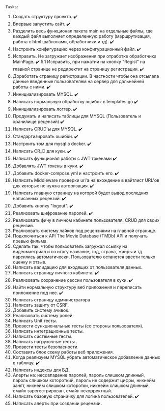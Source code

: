     Tasks:
1. Создать структуру проекта. ✔️
2. Впервые запустить сайт. ✔️
3. Разделить весь функционал пакета main на отдельные файлы, где каждый файл выполняет определенную работу (маршрутизация, работа с html шаблонами, обработчики и тд). ✔️
4. Настроить конфигурацию через конфигурационный файл. ✔️
5. Исправить. Не загружает изображения при отработке обработчика MainPage. ✔️
5.1 Исправить, при нажатии на кнопку "Regist" на главной странице не редиректит на страницу регистрации. ✔️
6. Доработать страницу регистрации. В частности чтобы она отсылала данные введенные пользователем на сервер для дальнейней работы с ними. ✔️
7. Иннициализировать MYSQL. ✔️
8. Написать нормальную обработку ошибок в templates.go ✔️
9. Иннициализировать логгер. ✔️
10. Продумать и написать таблицы для MYSQL (Пользователь и хранилище рецензий) ✔️
11. Написать CRUD'ы для MYSQL. ✔️
12. Стандартизировать ошибки. ✔️
13. Настроить том для mysql в docker. ✔️
14. Написать CR_D для куки. ✔️
15. Написать функционал работы с JWT токенами ✔️
16. Добавлять JWT токены в куки. ✔️
17. Добавить docker-compose.yml и настроить его. ✔️
18. Написать Middleware проверки url'a на вхождение в вайтлист URL'ов для которых не нужна авторизация. ✔️
19. Написать главную страницу на которой будет вывод последних написанных рецензий. ✔️
20. Добавить кнопку "logout". ✔️
21. Реализовать шифрование паролей. ✔️
22. Реализовать фичу в личном кабинете пользователя. CRUD для своих рецензий.
23. Реализовать систему лайков под рецензиями на главной странице.
24. Подключиться к API The Movie Database (TMDb) API и получать превью фильма.
25. Сделать так, чтобы пользователь загружал ссылку на видеомаетриал и по итогу название, год, страна, жанры и тд парсились автоматически. Пользователю останется ввести только оценку и отзыв.
26. Написать валидацию для входящих от пользователя данных.
27. Написать страницу личного кабинета. ✔️
28. Реализовать сохранение сессии пользователя в куки. ✔️
29. Найти нормальную структуру веб приложения и переписать приложение под нее. ✔️
30. Написать страницу администратора
31. Написать защиту от CSRF.
32. Добавить систему ачивок.
33. Реализовать систему ролей.
34. Написать Unit тесты.
35. Провести функциональные тесты (со стороны пользователя).
36. Написать интеграционные тесты.
37. Написать системные тесты.
38. Написать нагрузочные тесты .
39. Провести тесты безопасности.
40. Составить блок схему работы веб приложения.
41. Когда реализуем MYSQL убрать автоматическое добавление данных в таблицу. ✔️
42. Написать индексы для БД.
43. Алерты на: несовпадение паролей, пароль слишком длинный, пароль слишком котороткий, пароль не содержит цифры, никнейм занят, никнейм слишком которотки, никнейм слишком длинный, емайл зарегестрирован,  емайл некорректный.
44. Написать базовую страничку для логина пользователей. ✔️
45. Написать алерты при создании рецензии.
